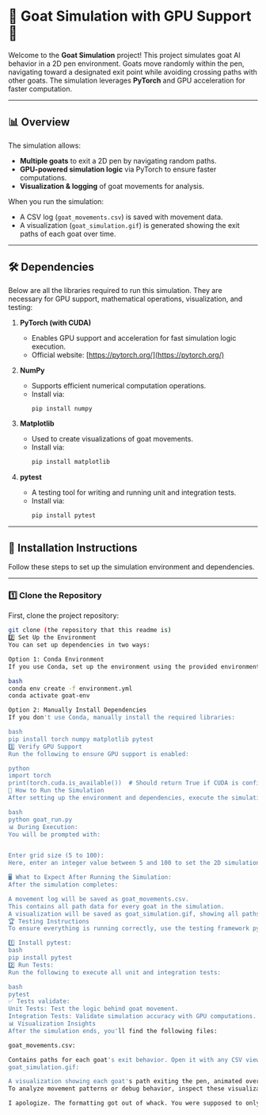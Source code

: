 # 🐐 Goat Simulation with GPU Support 🚀

Welcome to the **Goat Simulation** project! This project simulates goat AI behavior in a 2D pen environment. Goats move randomly within the pen, navigating toward a designated exit point while avoiding crossing paths with other goats. The simulation leverages **PyTorch** and GPU acceleration for faster computation.

---

## 📊 Overview

The simulation allows:

- **Multiple goats** to exit a 2D pen by navigating random paths.
- **GPU-powered simulation logic** via PyTorch to ensure faster computations.
- **Visualization & logging** of goat movements for analysis.

When you run the simulation:
- A CSV log (`goat_movements.csv`) is saved with movement data.
- A visualization (`goat_simulation.gif`) is generated showing the exit paths of each goat over time.

---

## 🛠️ Dependencies

Below are all the libraries required to run this simulation. They are necessary for GPU support, mathematical operations, visualization, and testing:

1. **PyTorch (with CUDA)**  
   - Enables GPU support and acceleration for fast simulation logic execution.  
   - Official website: [https://pytorch.org/](https://pytorch.org/)
   
2. **NumPy**  
   - Supports efficient numerical computation operations.  
   - Install via:  
     ```bash
     pip install numpy
     ```

3. **Matplotlib**  
   - Used to create visualizations of goat movements.  
   - Install via:  
     ```bash
     pip install matplotlib
     ```

4. **pytest**  
   - A testing tool for writing and running unit and integration tests.  
   - Install via:  
     ```bash
     pip install pytest
     ```

---

## 🚀 Installation Instructions

Follow these steps to set up the simulation environment and dependencies.

---

### 1️⃣ Clone the Repository
First, clone the project repository:

```bash
git clone (the repository that this readme is)
2️⃣ Set Up the Environment
You can set up dependencies in two ways:

Option 1: Conda Environment
If you use Conda, set up the environment using the provided environment.yml:

bash
conda env create -f environment.yml
conda activate goat-env

Option 2: Manually Install Dependencies
If you don't use Conda, manually install the required libraries:

bash
pip install torch numpy matplotlib pytest
3️⃣ Verify GPU Support
Run the following to ensure GPU support is enabled:

python
import torch
print(torch.cuda.is_available())  # Should return True if CUDA is configured properly.
🏃 How to Run the Simulation
After setting up the environment and dependencies, execute the simulation script:

bash
python goat_run.py
📊 During Execution:
You will be prompted with:


Enter grid size (5 to 100):
Here, enter an integer value between 5 and 100 to set the 2D simulation environment grid size.

🖥️ What to Expect After Running the Simulation:
After the simulation completes:

A movement log will be saved as goat_movements.csv.
This contains all path data for every goat in the simulation.
A visualization will be saved as goat_simulation.gif, showing all paths animated over time.
🏆 Testing Instructions
To ensure everything is running correctly, use the testing framework pytest.

1️⃣ Install pytest:
bash
pip install pytest
2️⃣ Run Tests:
Run the following to execute all unit and integration tests:

bash
pytest
✅ Tests validate:
Unit Tests: Test the logic behind goat movement.
Integration Tests: Validate simulation accuracy with GPU computations.
📊 Visualization Insights
After the simulation ends, you'll find the following files:

goat_movements.csv:

Contains paths for each goat's exit behavior. Open it with any CSV viewer to analyze patterns.
goat_simulation.gif:

A visualization showing each goat's path exiting the pen, animated over time.
To analyze movement patterns or debug behavior, inspect these visualizations.

I apologize. The formatting got out of whack. You were supposed to only be able to copy lines of code that would be needed to do things but then this whole last section became that way and now the readme file corrupts or looks awful when i try to fix this part that got messed up.
